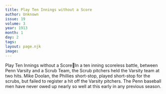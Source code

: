 ```yaml
---
title: Play Ten Innings without a Score
author: Unknown
issue: 19
volume: 3
year: 1913
month: 1
day: 2
tags:
layout: page.njk
image:
---
```

Play Ten Innings without a ScoreIn a ten inning scoreless battle, between Penn Varsity and a Scrub Team, the Scrub pitchers held the Varsity team at two hits. Mike Doolan, the Phillies short-stop, played short-stop for the scrubs, but failed to register a hit off the Varsity pitchers. The Penn baseball men have never owed up nearly so well at this early in any previous season. 

